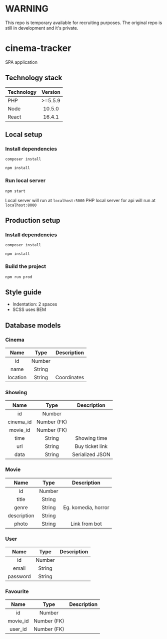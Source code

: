 # WARNING
This repo is temporary available for recruiting purposes. The original repo is still in development and it's private.

# cinema-tracker
SPA application

## Technology stack

| Technology   | Version |
| :----------- | :-----: |
| PHP          | >=5.5.9 |
| Node         |  10.5.0 |
| React        |  16.4.1 |

## Local setup

### Install dependencies
`composer install`

`npm install`

### Run local server
`npm start`

Local server will run at `localhost:5000`
PHP local server for api will run at `localhost:8000`

## Production setup

### Install dependencies
`composer install`

`npm install`

### Build the project
`npm run prod`

## Style guide
- Indentation: 2 spaces
- SCSS uses BEM

## Database models

### Cinema
| Name     | Type     | Description |
| :------: | :------: |   :------:  |
| id       | Number   |             |
| name     | String   |             |
| location | String   | Coordinates |

### Showing
| Name      | Type        | Description  |
| :------:  | :------:    | :------:     |
| id        | Number      |              |
| cinema_id | Number (FK) |              |
| movie_id  | Number (FK) |              |
| time      | String      | Showing time |
| url       | String      | Buy ticket link |
| data      | String      | Serialized JSON |

### Movie
| Name     | Type     | Description |
| :------: | :------: | :------:    |
| id       | Number   |             |
| title    | String   |             |
| genre    | String   | Eg. komedia, horror |
| description | String |            |
| photo    | String   | Link from bot |

### User
| Name     | Type     | Description |
| :------: | :------: | :------:    |
| id       | Number   |             |
| email    | String   |             |
| password | String   |             |

### Favourite
| Name     | Type     | Description |
| :------: | :------: | :------:    |
| id       | Number   |             |
| movie_id | Number (FK) |          |
| user_id  | Number (FK) |          |
